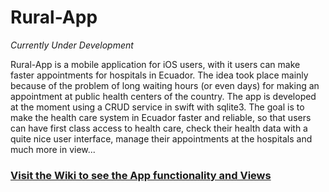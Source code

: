 # Rural-App
*Currently Under Development*

Rural-App is a mobile application for iOS users, with it users can make faster appointments for hospitals in Ecuador. 
The idea took place mainly because of the problem of long waiting hours (or even days) for making an appointment at public health centers of the country. 
The app is developed at the moment using a CRUD service in swift with sqlite3. The goal is to make the health care system in Ecuador faster and reliable, so that
users can have first class access to health care, check their health data with a quite nice user interface, manage their appointments at the hospitals and much more in view...

### [Visit the Wiki to see the App functionality and Views](https://github.com/ivandrenc/Rural-App/wiki/Functionality-and-Views)

